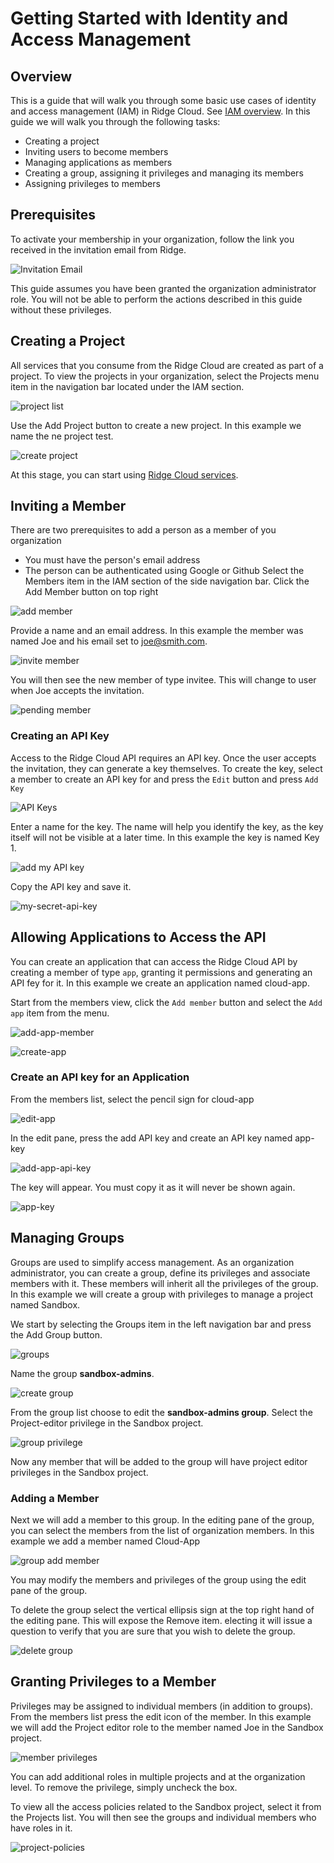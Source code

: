 # Getting Started with Identity and Access Management

## Overview
This is a guide that will walk you through some basic use cases of identity and access management (IAM) in Ridge Cloud. See [IAM overview](../../docs/iam/iam-overview.md).
In this guide we will walk you through the following tasks:
- Creating a project
- Inviting users to become members
- Managing applications as members
- Creating a group, assigning it privileges and managing its members
- Assigning privileges to members




## Prerequisites
To activate your membership in your organization, follow the link you received in the invitation email from Ridge.


![Invitation Email](email.png)

This guide assumes you have been granted the organization administrator role.
You will not be able to perform the actions described in this guide without these privileges.

## Creating a Project

All services that you consume from the Ridge Cloud are created as part of a project. To view the projects in your organization, select the Projects menu item in the navigation bar located under the IAM section.


![project list](projects.png)


Use the Add Project button to create a new project. In this example we name the ne project test.


![create project](project-create.png)


At this stage, you can start using [Ridge Cloud services](https://www.ridge.co).


## Inviting a Member
There are two prerequisites to add a person as a member of you organization
- You must have the person's email address
- The person can be authenticated using Google or Github
  Select the Members item in the IAM section of the side navigation bar.
  Click the Add Member button on top right


![add member](add-member.png)


Provide a name and an email address. In this example the member was named Joe and his email set to joe@smith.com.


![invite member](invite-member.png)


You will then see the new member of type invitee. This will change to user when Joe accepts the invitation.


![pending member](added-member.png)

### Creating an API Key
Access to the Ridge Cloud API requires an API key.
Once the user accepts the invitation, they can generate a key themselves.
To create the key, select a member to create an API key for and press the `Edit` button and press `Add Key`

![API Keys](create-api-key.png)


Enter a name for the key. The name will help you identify the key, as the key itself will not be visible at a later time. In this example the key is named Key 1.


![add my API key](add-my-api-key.png)

Copy the API key and save it.

![my-secret-api-key](my-api-key.png)


## Allowing Applications to Access the API
You can create an application that can access the Ridge Cloud API by creating a member of type `app`, granting it permissions and generating an API fey for it. In this example we create an application named  cloud-app.


Start from the members view, click the `Add member` button and select the `Add app` item from the menu.

![add-app-member](add-member.png)

![create-app](add-app.png)

### Create an API key for an Application
From the members list, select the pencil sign for cloud-app

![edit-app](app-in-list.png)

In the edit pane, press the add API key and create an API key named app-key


![add-app-api-key](create-app-key.png)

The key will appear. You must copy it as it will never be shown again.

![app-key](app-key.png)



## Managing Groups
Groups are used to simplify access management. As an organization administrator, you can create a group, define its privileges and associate members with it. These members will inherit all the privileges of the group. In this example we will create a group with privileges to manage a project named Sandbox.

We start by selecting the Groups item in the left navigation bar and press the Add Group button.


![groups](groups.png)

Name the group **sandbox-admins**.


![create group](create-group.png)

From the group list choose to edit the **sandbox-admins group**. Select the Project-editor privilege in the Sandbox project.


![group privilege](add-group-privileges.png)

Now any member that will be added to the group will have project editor privileges in the Sandbox project.

### Adding a Member
Next we will add a member to this group. In the editing pane of the group, you can select the members from the list of organization members. In this example we add a member named Cloud-App


![group add member](group-add-member.png)


You may modify the members and privileges of the group using the edit pane of the group.

To delete the group select the vertical ellipsis sign at the top right hand of the editing pane. This will expose the Remove item. electing it will issue a question to verify that you are sure that you wish to delete the group.


![delete group](delete-group.png)

## Granting Privileges to a Member
Privileges may be assigned to individual members (in addition to groups). From the members list press the edit icon of the member. In this example we will add the Project editor role to the member named Joe in the Sandbox project.

![member privileges](member-privilege.png)

You can add additional roles in multiple projects and at the organization level.
To remove the privilege, simply uncheck the box.

To view all the access policies related to the Sandbox project, select it from the Projects list. You will then see the groups and individual members who have roles in it.

![project-policies](project-policies.png)
